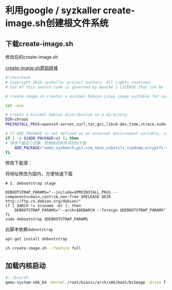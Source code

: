 # 利用google / syzkaller create-image.sh创建根文件系统

## 下载create-image.sh

修改后的create-image.sh

[create-image.sh原始链接](https://raw.githubusercontent.com/google/syzkaller/master/tools/create-image.sh)



```sh
#!/bin/bash
# Copyright 2016 syzkaller project authors. All rights reserved.
# Use of this source code is governed by Apache 2 LICENSE that can be found in the LICENSE file.

# create-image.sh creates a minimal Debian Linux image suitable for syzkaller.

set -eux

# Create a minimal Debian distribution in a directory.
DIR=chroot
PREINSTALL_PKGS=openssh-server,curl,tar,gcc,libc6-dev,time,strace,sudo,less,psmisc,selinux-utils,policycoreutils,checkpolicy,selinux-policy-default,firmware-atheros

# If ADD_PACKAGE is not defined as an external environment variable, use our default packages
if [ -z ${ADD_PACKAGE+x} ]; then
# 修改下面这个位置，把想装的软件添加到下面
    ADD_PACKAGE="make,sysbench,git,vim,tmux,usbutils,tcpdump,ecryptfs-utils"
fi

```



修改下载源：

将地址修改为国内，方便快速下载

```shell
# 1. debootstrap stage

DEBOOTSTRAP_PARAMS="--include=$PREINSTALL_PKGS --components=main,contrib,non-free $RELEASE $DIR http://ftp.cn.debian.org/debian/"
if [ $ARCH != $(uname -m) ]; then
    DEBOOTSTRAP_PARAMS="--arch=$DEBARCH --foreign $DEBOOTSTRAP_PARAMS"
fi
sudo debootstrap $DEBOOTSTRAP_PARAMS
```



此脚本依赖`debootstrap`

```sh
apt-get install debootstrap
```





```sh
sh create-image.sh --feature full
```



## 加载内核启动

```sh
#! /bin/sh
qemu-system-x86_64 -kernel /root/bionic/arch/x86/boot/bzImage -drive file=/root/stretch.img -append "root=/dev/sda nokaslr" -m 4096 -s -S
```

